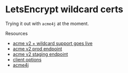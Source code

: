 # LetsEncrypt wildcard certs

Trying it out with `acme4j` at the moment. 

Resources
- [acme v2 + wildcard support goes live](https://community.letsencrypt.org/t/acme-v2-and-wildcard-certificate-support-is-live/55579)
- [acme v2 prod endpoint](https://community.letsencrypt.org/t/acme-v2-production-environment-wildcards/55578)
- [acme v2 staging endpoint](https://community.letsencrypt.org/t/staging-endpoint-for-acme-v2/49605/2)
- [client options](https://letsencrypt.org/docs/client-options/)
- [acme4j](https://github.com/shred/acme4j)
